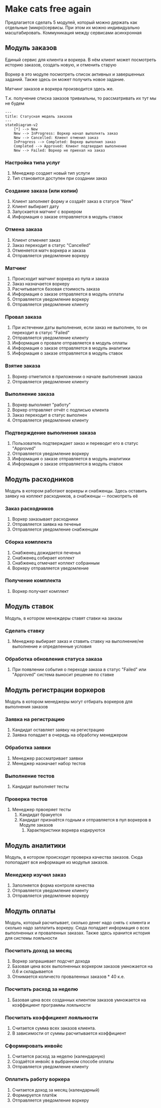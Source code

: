 # Make cats free again

Предлагается сделать 5 модулей, который можно держать как отдельные (микро)сервисы. При этом их можно индивидуально масштабировать. Коммуникация между сервисами асинхронная

## Модуль заказов
Единый сервис для клиента и воркера. В нём клиент может посмотреть историю заказов, создать новую, и отменить старую

Воркер в это модуле посмотреть список активных и завершенных заданий. Также здесь он может получить новое задание.

Матчинг заказов и воркера производится здесь же.

Т.к. получение списка заказов тривиальны, то рассматривать их тут мы не будем

```mermaid
---
title: Статусная модель заказов
---
stateDiagram-v2
    [*] --> New
    New --> InProgress: Воркер начал выполнять заказ
    New --> Cancelled: Клиент отменил заказ
    InProgress --> Completed: Воркер выполнил заказ
    Completed --> Approved: Клиент подтвердил выполнение
    New --> Failed: Воркер не приехал на заказ
```

### Настройка типа услуг
1. Менеджер создает новый тип услуги
2. Тип становится доступен при создании заказ

### Создание заказа (или копии)
1. Клиент заполняет форму и создаёт заказ в статусе "New"
2. Клиент выбирает дату
3. Запускается матчинг с воркером
4. Информация о заказе отправляется в модуль ставок

### Отмена заказа
1. Клиент отменяет заказ
2. Заказ переходит в статус "Cancelled"
3. Отменяется матч воркера и заказа
4. Отправляется уведомление воркеру

### Матчинг
1. Происходит матчинг воркера из пула и заказа
2. Заказ назначается воркеру
3. Расчитывается базовая стоимость заказа
4. Информация о заказе отправляется в модуль оплаты
5. Отправляется уведомление воркеру
6. Отправляется уведомление клиенту

### Провал заказа
1. При истечении даты выполнения, если заказ не выполнен, то он переходит в статус "Failed"
2. Отправляется уведомление клиенту
3. Информация о провале отправляется в модуль оплаты
4. Информация о заказе отправляется в модуль аналитики
4. Информация о заказе отправляется в модуль ставок

### Взятие заказа
1. Воркер отметился в приложении о начале выполнения заказа
2. Отправляется уведомление клиенту

### Выполнение заказа
1. Воркер выполняет "работу"
2. Воркер отправляет отчёт с подписью клиента
3. Заказ переходит в статус выполнен
4. Отправляется уведомление клиенту

### Подтверждение выполнения заказа
1. Пользователь подтверждает заказ и переводит его в статус "Approved"
2. Отправляется уведомление воркеру
3. Информация о заказе отправляется в модуль аналитики
4. Информация о заказе отправляется в модуль ставок

## Модуль расходников

Модуль в котором работают воркеры и снабженцы. Здесь оставить заявку на коплект расходников, а снабженцы -- посмотреть её

### Заказ расходников 
1. Воркер заказывает расходники
2. Отправляется заявка на печенье
3. Отправляется уведомление снабженцам

### Сборка комплекта
1. Снабженец дожидается печенья
2. Снабженец собирает коплект
3. Снабженец отмечает коплект собранным
4. Воркеру отправляется уведомление

### Получение комплекта
1. Воркер получает комплект

## Модуль ставок

Модуль, в котором менеждеры ставят ставки на заказы

### Сделать ставку
1. Менеджер выбирает заказ и ставить ставку на выполнение/не выполнение и определенные условия

### Обработка обновления статуса заказа
1. При появлении события о переходе заказа в статус "Failed" или "Approved" система выносит решение по ставке

## Модуль регистрации воркеров

Модуль в котором менеджеры могут отбирать воркеров для выполнения заказов

### Заявка на регистрацию
1. Кандидат оставляет заявку на регистрацию
2. Заявка попадает в очередь на обработку менеджером

### Обработка заявки
1. Менеджер рассматривает заявки
2. Менеджер назначает набор тестов

### Выполнение тестов
1. Кандидат выполняет тесты

### Проверка тестов
1. Менеджер првоеряет тесты
   1. Кандидат бракуется
   2. Кандидат признаётся годным и отправляется в пул воркеров в Модуле заказов
      1. Характеристики воркера кодируются

## Модуль аналитики

Модуль, в котором происходит проверка качества заказов. Сюда попопадает вся информация из модулья заказов.

### Менеджер изучил заказ
1. Заполняется форма контроля качества
2. Отправляется уведомление клиенту
3. Отправляется уведомление воркеру

## Модуль оплаты

Модуль, который расчитывает, сколько денег надо снять с клиента и сколько надо заплатить воркеру. Сюда попадает информация о всех выполненных и проваленных заказах. Также здесь хранится история для системы лояльности

### Посчитать доход за месяц
1. Воркер запрашивает подсчет дохода
2. Базовая цена всех выполненных воркером заказов умножается на 0.6 и складывается
3. Отнимается количесто проваленных заказов * 40 к.е.

### Посчитать расход за неделю
1. Базовая цена всех созданных клиентом заказов умножается на коэффициент программы лояльности

### Посчитать коэффициент лояльности
1. Считается сумма всех заказов клиента. 
2. В зависимости от суммы расчитывается коэффициент

### Сформировать инвойс
1. Считается расход за неделю (календарную)
2. Создаётся инвойс в выбранном способе оплаты
3. Отправляется уведомление клиенту

### Оплатить работу воркера
1. Считается доход за месяц (календарный)
2. Формируется платёж
3. Отправляется уведомление воркеру